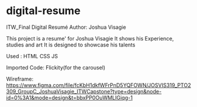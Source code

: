 # digital-resume
ITW_Final Digital Resumé
Author: Joshua Visagie

This project is a resume' for Joshua Visagie
It shows his Experience, studies and art
It is designed to showcase his talents



Used : HTML CSS JS

Imported Code: Flickity(for the carousel)


Wireframe: https://www.figma.com/file/fcKbH1dkfWFrPnD5YQFOWN/JOSVIS319_PTO2309_GroupC_JoshuaVisagie_ITWCapstone?type=design&node-id=0%3A1&mode=design&t=bbxPP0OuWMLIGiqg-1